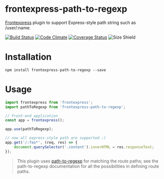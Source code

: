 # frontexpress-path-to-regexp

[Frontexpress](https://github.com/camelaissani/frontexpress) plugin to support Express-style path string such as /user/:name.

[![Build Status](https://travis-ci.org/camelaissani/frontexpress-path-to-regexp.svg?branch=master)](https://travis-ci.org/camelaissani/frontexpress-path-to-regexp)
 [![Code Climate](https://codeclimate.com/github/camelaissani/frontexpress-path-to-regexp/badges/gpa.svg)](https://codeclimate.com/github/camelaissani/frontexpress-path-to-regexp)
 [![Coverage Status](https://coveralls.io/repos/github/camelaissani/frontexpress-path-to-regexp/badge.svg?branch=master)](https://coveralls.io/github/camelaissani/frontexpress-path-to-regexp?branch=master)
 ![Size Shield](https://img.shields.io/badge/size-1.82kb-brightgreen.svg)

 # Installation

 ```shell
 npm install frontexpress-path-to-regexp --save
 ```

 # Usage

```js
import frontexpress from 'frontexpress';
import pathToRegexp from 'frontexpress-path-to-regexp';

// Front-end application
const app = frontexpress();

app.use(pathToRegexp);

// now all express-style path are supported :)
app.get('/:foo*', (req, res) => {
    document.querySelector('.content').innerHTML = res.responseText;
});
```

> This plugin uses [path-to-regexp](https://github.com/pillarjs/path-to-regexp) for matching the route paths; see the path-to-regexp documentation for all the possibilities in defining route paths.
